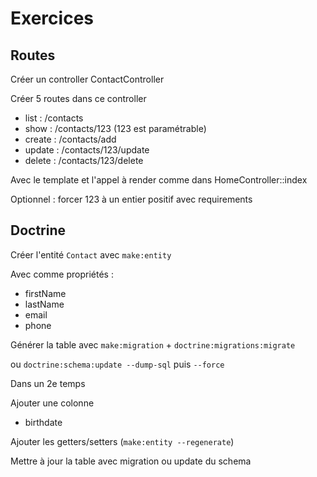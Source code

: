# Exercices

## Routes

Créer un controller ContactController

Créer 5 routes dans ce controller

* list : /contacts
* show : /contacts/123 (123 est paramétrable)
* create : /contacts/add
* update : /contacts/123/update
* delete : /contacts/123/delete

Avec le template et l'appel à render comme dans HomeController::index

Optionnel : forcer 123 à un entier positif avec requirements

## Doctrine

Créer l'entité `Contact` avec `make:entity`

Avec comme propriétés :

* firstName
* lastName
* email
* phone

Générer la table avec `make:migration` + `doctrine:migrations:migrate`

ou `doctrine:schema:update --dump-sql` puis `--force`

Dans un 2e temps

Ajouter une colonne 

* birthdate

Ajouter les getters/setters (`make:entity --regenerate`)

Mettre à jour la table avec migration ou update du schema
